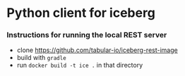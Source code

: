 # Python client for iceberg

### Instructions for running the local REST server

- clone https://github.com/tabular-io/iceberg-rest-image
- build with ``gradle``
- run ``docker build -t ice .`` in that directory
